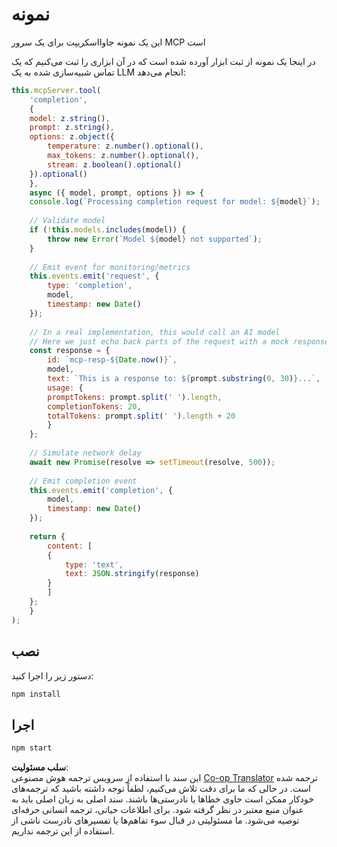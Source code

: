 <!--
CO_OP_TRANSLATOR_METADATA:
{
  "original_hash": "8f12fc94cee9ed16a5eddf9f51fba755",
  "translation_date": "2025-05-17T14:47:55+00:00",
  "source_file": "04-PracticalImplementation/samples/javascript/README.md",
  "language_code": "fa"
}
-->
# نمونه

این یک نمونه جاوااسکریپت برای یک سرور MCP است

در اینجا یک نمونه از ثبت ابزار آورده شده است که در آن ابزاری را ثبت می‌کنیم که یک تماس شبیه‌سازی شده به یک LLM انجام می‌دهد:

```javascript
this.mcpServer.tool(
    'completion',
    {
    model: z.string(),
    prompt: z.string(),
    options: z.object({
        temperature: z.number().optional(),
        max_tokens: z.number().optional(),
        stream: z.boolean().optional()
    }).optional()
    },
    async ({ model, prompt, options }) => {
    console.log(`Processing completion request for model: ${model}`);
    
    // Validate model
    if (!this.models.includes(model)) {
        throw new Error(`Model ${model} not supported`);
    }
    
    // Emit event for monitoring/metrics
    this.events.emit('request', { 
        type: 'completion', 
        model, 
        timestamp: new Date() 
    });
    
    // In a real implementation, this would call an AI model
    // Here we just echo back parts of the request with a mock response
    const response = {
        id: `mcp-resp-${Date.now()}`,
        model,
        text: `This is a response to: ${prompt.substring(0, 30)}...`,
        usage: {
        promptTokens: prompt.split(' ').length,
        completionTokens: 20,
        totalTokens: prompt.split(' ').length + 20
        }
    };
    
    // Simulate network delay
    await new Promise(resolve => setTimeout(resolve, 500));
    
    // Emit completion event
    this.events.emit('completion', {
        model,
        timestamp: new Date()
    });
    
    return {
        content: [
        {
            type: 'text',
            text: JSON.stringify(response)
        }
        ]
    };
    }
);
```

## نصب

دستور زیر را اجرا کنید:

```bash
npm install
```

## اجرا

```bash
npm start
```

**سلب مسئولیت**:  
این سند با استفاده از سرویس ترجمه هوش مصنوعی [Co-op Translator](https://github.com/Azure/co-op-translator) ترجمه شده است. در حالی که ما برای دقت تلاش می‌کنیم، لطفاً توجه داشته باشید که ترجمه‌های خودکار ممکن است حاوی خطاها یا نادرستی‌ها باشند. سند اصلی به زبان اصلی باید به عنوان منبع معتبر در نظر گرفته شود. برای اطلاعات حیاتی، ترجمه انسانی حرفه‌ای توصیه می‌شود. ما مسئولیتی در قبال سوء تفاهم‌ها یا تفسیرهای نادرست ناشی از استفاده از این ترجمه نداریم.